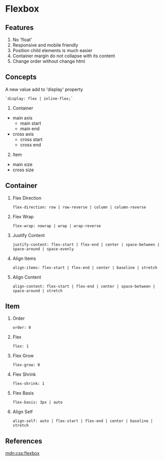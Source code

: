 # Flexbox

## Features

1. No 'float'
2. Responsive and mobile friendly
3. Position child elements is much easier
4. Container margin do not collapse with its content
5. Change order without change html

## Concepts

A new value add to 'display' property

    `display: flex | inline-flex;`

1. Container
- main axis
    - main start
    - main end
- cross axis
    - cross start
    - cross end

2. Item
- main size
- cross size

## Container

1. Flex Direction

    `flex-direction: row | row-reverse | column | column-reverse`

2. Flex Wrap

    `flex-wrap: nowrap | wrap | wrap-reverse`

3. Justify Content

    `justify-content: flex-start | flex-end | center | space-between | space-around | space-evenly`

4. Align Items

    `align-items: flex-start | flex-end | center | baseline | stretch`

5. Align Content

    `align-content: flex-start | flex-end | center | space-between | space-around | stretch`


## Item

1. Order

    `order: 0`

2. Flex

    `flex: 1`

3. Flex Grow

    `flex-grow: 0`

4. Flex Shrink

    `flex-shrink: 1`

5. Flex Basis

    `flex-basis: 3px | auto`

6. Align Self

    `align-self: auto | flex-start | flex-end | center | baseline | stretch`

## References

[mdn:css:flexbox](https://developer.mozilla.org/en-US/docs/Web/CSS/CSS_Flexible_Box_Layout)
